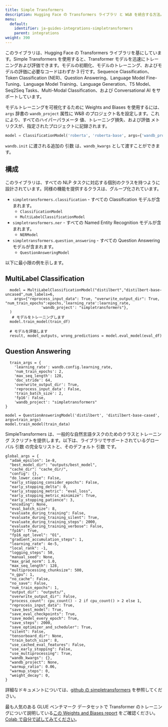 ```yaml
---
title: Simple Transformers
description: Hugging Face の Transformers ライブラリ と W&B を統合する方法。
menu:
  default:
    identifier: ja-guides-integrations-simpletransformers
    parent: integrations
weight: 390
---
```


このライブラリは、Hugging Face の Transformers ライブラリを基にしています。Simple Transformers を使用すると、Transformer モデルを迅速にトレーニングおよび評価できます。モデルの初期化、モデルのトレーニング、およびモデルの評価に必要なコードはわずか 3 行です。Sequence Classification、Token Classification \(NER\)、Question Answering、Language Model Fine-Tuning、Language Model Training、Language Generation、T5 Model、Seq2Seq Tasks、Multi-Modal Classification、および Conversational AI をサポートしています。

モデルトレーニングを可視化するために Weights and Biases を使用するには、`args` 辞書の `wandb_project` 属性に W&B のプロジェクト名を設定します。これにより、すべてのハイパーパラメータ 値、トレーニング損失、および評価 メトリクスが、指定されたプロジェクトに記録されます。

```python
model = ClassificationModel('roberta', 'roberta-base', args={'wandb_project': 'project-name'})
```

`wandb.init` に渡される追加の 引数 は、`wandb_kwargs` として渡すことができます。

## 構成

このライブラリは、すべての NLP タスクに対応する個別のクラスを持つように設計されています。同様の機能を提供するクラスは、グループ化されています。

* `simpletransformers.classification` - すべての Classification モデルが含まれます。
  * `ClassificationModel`
  * `MultiLabelClassificationModel`
* `simpletransformers.ner` - すべての Named Entity Recognition モデルが含まれます。
  * `NERModel`
* `simpletransformers.question_answering` - すべての Question Answering モデルが含まれます。
  * `QuestionAnsweringModel`

以下に最小限の例を示します。

## MultiLabel Classification

```text
  model = MultiLabelClassificationModel("distilbert","distilbert-base-uncased",num_labels=6,
    args={"reprocess_input_data": True, "overwrite_output_dir": True, "num_train_epochs":epochs,'learning_rate':learning_rate,
                'wandb_project': "simpletransformers"},
  )
   # モデルをトレーニングします
  model.train_model(train_df)

  # モデルを評価します
  result, model_outputs, wrong_predictions = model.eval_model(eval_df)
```

## Question Answering

```text
  train_args = {
    'learning_rate': wandb.config.learning_rate,
    'num_train_epochs': 2,
    'max_seq_length': 128,
    'doc_stride': 64,
    'overwrite_output_dir': True,
    'reprocess_input_data': False,
    'train_batch_size': 2,
    'fp16': False,
    'wandb_project': "simpletransformers"
}

model = QuestionAnsweringModel('distilbert', 'distilbert-base-cased', args=train_args)
model.train_model(train_data)
```

SimpleTransformers は、一般的な自然言語タスクのためのクラスとトレーニング スクリプトを提供します。以下は、ライブラリでサポートされているグローバル 引数 の完全なリストと、そのデフォルト 引数 です。

```text
global_args = {
  "adam_epsilon": 1e-8,
  "best_model_dir": "outputs/best_model",
  "cache_dir": "cache_dir/",
  "config": {},
  "do_lower_case": False,
  "early_stopping_consider_epochs": False,
  "early_stopping_delta": 0,
  "early_stopping_metric": "eval_loss",
  "early_stopping_metric_minimize": True,
  "early_stopping_patience": 3,
  "encoding": None,
  "eval_batch_size": 8,
  "evaluate_during_training": False,
  "evaluate_during_training_silent": True,
  "evaluate_during_training_steps": 2000,
  "evaluate_during_training_verbose": False,
  "fp16": True,
  "fp16_opt_level": "O1",
  "gradient_accumulation_steps": 1,
  "learning_rate": 4e-5,
  "local_rank": -1,
  "logging_steps": 50,
  "manual_seed": None,
  "max_grad_norm": 1.0,
  "max_seq_length": 128,
  "multiprocessing_chunksize": 500,
  "n_gpu": 1,
  "no_cache": False,
  "no_save": False,
  "num_train_epochs": 1,
  "output_dir": "outputs/",
  "overwrite_output_dir": False,
  "process_count": cpu_count() - 2 if cpu_count() > 2 else 1,
  "reprocess_input_data": True,
  "save_best_model": True,
  "save_eval_checkpoints": True,
  "save_model_every_epoch": True,
  "save_steps": 2000,
  "save_optimizer_and_scheduler": True,
  "silent": False,
  "tensorboard_dir": None,
  "train_batch_size": 8,
  "use_cached_eval_features": False,
  "use_early_stopping": False,
  "use_multiprocessing": True,
  "wandb_kwargs": {},
  "wandb_project": None,
  "warmup_ratio": 0.06,
  "warmup_steps": 0,
  "weight_decay": 0,
}
```

詳細なドキュメントについては、[github の simpletransformers](https://github.com/ThilinaRajapakse/simpletransformers) を参照してください。

最も人気のある GLUE ベンチマーク データセットで Transformer のトレーニングについて説明している[この Weights and Biases report](https://app.wandb.ai/cayush/simpletransformers/reports/Using-simpleTransformer-on-common-NLP-applications---Vmlldzo4Njk2NA) をご確認ください。[Colab で自分で試してみてください](https://colab.research.google.com/drive/1oXROllqMqVvBFcPgTKJRboTq96uWuqSz?usp=sharing)。
